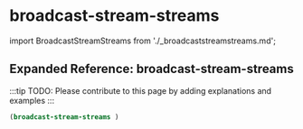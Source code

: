 # broadcast-stream-streams

import BroadcastStreamStreams from './_broadcaststreamstreams.md';

<BroadcastStreamStreams />

## Expanded Reference: broadcast-stream-streams

:::tip
TODO: Please contribute to this page by adding explanations and examples
:::

```lisp
(broadcast-stream-streams )
```
